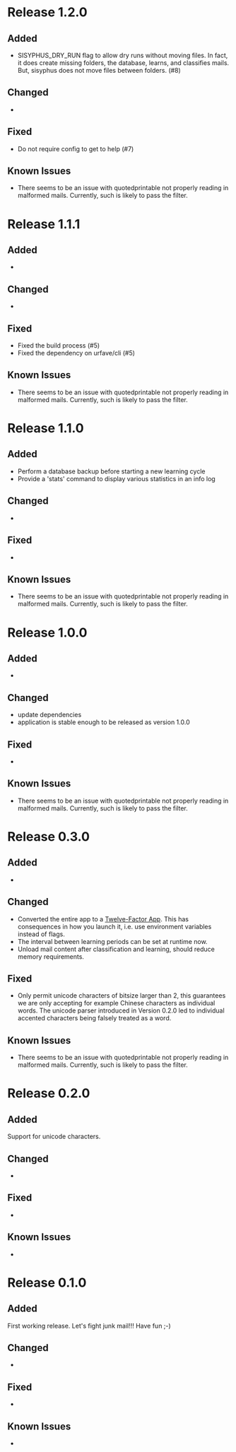 # Release 1.2.0
## Added
- SISYPHUS_DRY_RUN flag to allow dry runs without moving files. In
  fact, it does create missing folders, the database, learns, and
  classifies mails. But, sisyphus does not move files between
  folders. (#8)

## Changed
- 

## Fixed
- Do not require config to get to help (#7)

## Known Issues
- There seems to be an issue with quotedprintable not properly reading in
  malformed mails. Currently, such is likely to pass the filter.


# Release 1.1.1
## Added
-

## Changed
- 

## Fixed
- Fixed the build process (#5)
- Fixed the dependency on urfave/cli (#5)

## Known Issues
- There seems to be an issue with quotedprintable not properly reading in
  malformed mails. Currently, such is likely to pass the filter.

# Release 1.1.0
## Added
- Perform a database backup before starting a new learning cycle
- Provide a 'stats' command to display various statistics in an info log

## Changed
- 

## Fixed
- 

## Known Issues
- There seems to be an issue with quotedprintable not properly reading in
  malformed mails. Currently, such is likely to pass the filter.

# Release 1.0.0
## Added
-

## Changed
- update dependencies
- application is stable enough to be released as version 1.0.0

## Fixed
- 

## Known Issues
- There seems to be an issue with quotedprintable not properly reading in
  malformed mails. Currently, such is likely to pass the filter.

# Release 0.3.0
## Added
-

## Changed
- Converted the entire app to a [Twelve-Factor App](https://12factor.net/).
  This has consequences in how you launch it, i.e. use environment variables
  instead of flags.
- The interval between learning periods can be set at runtime now.
- Unload mail content after classification and learning, should reduce memory
  requirements.

## Fixed
- Only permit unicode characters of bitsize larger than 2, this guarantees we
  are only accepting for example Chinese characters as individual words. The
  unicode parser introduced in Version 0.2.0 led to individual accented
  characters being falsely treated as a word.

## Known Issues
- There seems to be an issue with quotedprintable not properly reading in
  malformed mails. Currently, such is likely to pass the filter.

# Release 0.2.0
## Added
Support for unicode characters.

## Changed
-

## Fixed
-

## Known Issues
-

# Release 0.1.0
## Added
First working release. Let's fight junk mail!!! Have fun ;-)

## Changed
-

## Fixed
-

## Known Issues
-

